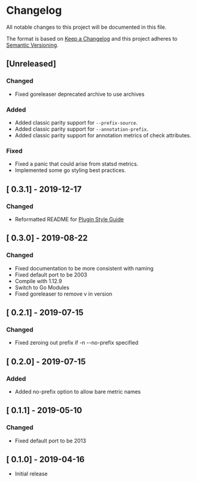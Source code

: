 # Changelog
All notable changes to this project will be documented in this file.

The format is based on [Keep a Changelog](http://keepachangelog.com/en/1.0.0/)
and this project adheres to [Semantic Versioning](http://semver.org/spec/v2.0.0.html).

## [Unreleased]

### Changed
- Fixed goreleaser deprecated archive to use archives

### Added
- Added classic parity support for `--prefix-source`.
- Added classic parity support for `--annotation-prefix`.
- Added classic parity support for annotation metrics of check attributes.

### Fixed
- Fixed a panic that could arise from statsd metrics.
- Implemented some go styling best practices.

## [ 0.3.1] - 2019-12-17

### Changed
- Reformatted README for [Plugin Style Guide](https://github.com/sensu-plugins/community/blob/master/PLUGIN_STYLEGUIDE.md)

## [ 0.3.0] - 2019-08-22

### Changed
- Fixed documentation to be more consistent with naming
- Fixed default port to be 2003
- Compile with 1.12.9
- Switch to Go Modules
- Fixed goreleaser to remove v in version

## [ 0.2.1] - 2019-07-15

### Changed
- Fixed zeroing out prefix if -n --no-prefix specified

## [ 0.2.0] - 2019-07-15

### Added
- Added no-prefix option to allow bare metric names

## [ 0.1.1] - 2019-05-10

### Changed
- Fixed default port to be 2013

## [ 0.1.0] - 2019-04-16
- Initial release
